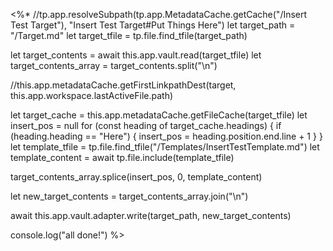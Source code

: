<%*
//tp.app.resolveSubpath(tp.app.MetadataCache.getCache("/Insert Test Target"), "Insert Test Target#Put Things Here")
let target_path = "/Target.md"
let target_tfile = tp.file.find_tfile(target_path)

let target_contents = await this.app.vault.read(target_tfile)
let target_contents_array = target_contents.split("\n")

//this.app.metadataCache.getFirstLinkpathDest(target, this.app.workspace.lastActiveFile.path)

let target_cache = this.app.metadataCache.getFileCache(target_tfile)
let insert_pos = null
for (const heading of target_cache.headings) {
	if (heading.heading == "Here") {
		insert_pos = heading.position.end.line + 1
	}
}
let template_tfile = tp.file.find_tfile("/Templates/InsertTestTemplate.md")
let template_content = await tp.file.include(template_tfile)

target_contents_array.splice(insert_pos, 0, template_content)

let new_target_contents = target_contents_array.join("\n")

await this.app.vault.adapter.write(target_path, new_target_contents)

console.log("all done!")
%>

